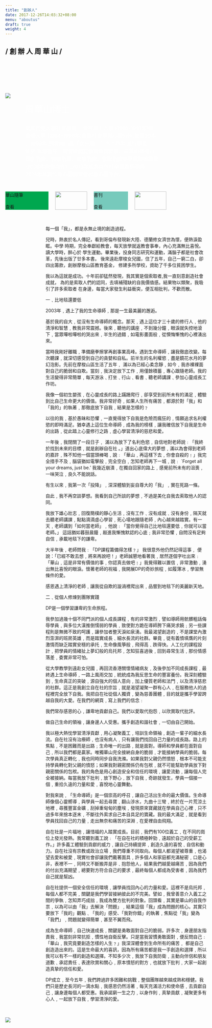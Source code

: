 ```yaml
---
title: "創辦人"
date: 2017-12-26T14:03:32+08:00
menu: "aboutus"
draft: true
weight: 4
---
```

<div style="height:120px;">
    <h2 class="bold content-title"> / 創 辦 人 周 華 山 /</h2>
</div>
<br>
<div style="position: relative; background-image:url(/img/bird_bg.jpg); background-repeat: no-repeat; background-size: cover;">
    <div class ="columns is-centered" style="padding: 2% 0">
    <div class ="column is-narrow">
        <img style="" src="/img/pic.jpg">
    </div>
    <div class ="column is-narrow" style="color:white">
        <p style="font-size:28px;text-align: left;">周華山博士</p>
        <p style="font-size:16px;text-align: left;">
        英國約克大學社會學博士,曾在理工大學 (1988-1991年)和
        <br>香港大學 (1994-1998年)教授社會學與心理分析,著書30本
        <br>。1999年,到雲南山區「女兒國」生活了四年,進行學術
        <br>研究,返港後在一間情緒病友協會做總幹事。周華山擁有心
        <br>理劇治療、情緒治理、家庭治療、催眠治療等專業訓練證書
        <br>;2006年創辦自在社,2013年成為自在社全職義務導師,
        <br>2014年與數位身心靈前輩發起身心靈平台。
        </p>
    </div>
    </div>
    <!-- <img src="/img/bird_bg.jpg"> -->
</div>
<br>
<div class="columns is-centered">
    <div class="column is-5">
        <div class="columns is-gapless">
            <div class="column" style="background-color: #00A74F; position:relative">
                <div class="founder-column">
                    <div class="founder-column-title">華山隨筆</div>
                    <br>
                    <div class="founder-read">查看</div>
                </div>
            </div>
            <div class="column">
                <div>
                    <img width=100% src="/img/blog.jpg">
                </div>
            </div>
        </div>
    </div>
    <div class="column is-5">
        <div class="columns is-gapless">
            <div class="column" style="background-color: #77CABC; position: relative">
                <div class="founder-column">
                    <div class="founder-column-title">書刊</div>
                    <br>
                    <div class="founder-read">查看</div>
                </div>
            </div>
            <div class="column">
                <div>
                    <img width=100% src="/img/book.jpg">
                </div>
            </div>
        </div>
    </div>
</div>
<br>
<br>

<div class ="founder-letter" style="width:100%; padding: 0 25%">

<span class ="founder-letter-title">每一個「我」，都是永無止境的創造過程。</span>

兒時，熱衷於名人傳記，看到哥倫布發現新大陸、德蘭修女濟世為懷，便熱淚盈眶。中學
時期，完全奉獻給教會，每天放學就返教會事奉，內心充滿無比喜悅。讀大學時，醉心於
學生運動。畢業後，投身同志研究和運動，滿腦子都是社會改革，先後出版了廿多本書。
後來遠赴摩梭女兒國，住了五年，自己一窮二白，卻四出籌款，創辦摩梭山區教育基金，
修建多所學校，資助了千多位貧困學生。

我以為這就是成功。十年前卻猛然發現，我其實是個索取者,我一直刻意創造社會成就，
為的是索取人們的認同，去填補殘缺的自我價值感。結果物以類聚，我吸引了許多索取者
在身邊，每當大家發生利益衝突，便互相批判，不歡而散。

<span class ="founder-letter-title">一﹑比地毯還要低</span>

2003年﹐遇上了我的生命導師﹐那是一生最美麗的邂逅。

基於我的自大﹐從沒有生命導師的概念。那天﹐遇上這位才三十歲的修行人﹐他的清淨和智慧﹐教我非常震撼。後來﹐聽他的講座﹐不到幾分鐘﹐眼淚就失控地滾下﹐當眾嘩啦嘩啦的哭出來﹐半生的過錯﹐如電影畫面般﹐從懊悔慚愧的心裡湧出來。

當時我剛好離職﹐準備磨拳擦掌再創事業高峰。遇到生命導師﹐讓我徹底改變。每次聽課﹐就深切感受到自己的貪婪和自私。前半生的名利權慾﹐盡是鏡花水月的夢幻泡影。先前在摩梭山區生活了五年﹐ 滿以為已經心柔念靜﹐如今﹐我赤裸裸面對自己的脆弱和自欺。當刻﹐我決定放下工作﹐用僅餘積蓄﹐專心跟隨老師。我的生活變得非常簡單﹐每天游泳﹑打坐﹑行山﹑看書﹑聽老師講課﹑參加心靈成長工作坊。

我像一個初生嬰孩﹐在心靈成長的路上蹣跚爬行﹐卻享受到前所未有的滿足﹐體驗到比自己生命更大的價值。我非常好奇﹐如果人生所有痛苦﹐都源於對「我」和「我的」的執著﹐那徹底放下自我﹐結果是怎樣的﹖

以往的我﹐基於愚昧和恐懼﹐一直覺得放下自我是危險而瘋狂的﹐情願追求名利權慾的即時滿足。猶幸遇上這位生命導師﹐成為我的榜樣﹐讓我確信放下自我是生命的出路﹐從此踏上心靈修行之路﹐虛心學習清淨的慈悲和愛。

一年後﹐我閉關了一段日子﹐ 滿以為放下了名利色慾﹐自信地對老師說﹕「我終於找到未來的目標﹐就是創辦自在社 。」道出心底偉大的夢想﹐滿以為會得到老師的嘉許﹐殊不知他一個當頭棒喝﹐說﹕「華山﹐再這樣下去﹐你會自殺的﹗」我完全措手不及﹐腦袋猶如電擊般﹐完全空白﹐怎知老師再下一城﹐說﹕ `Forget all your dreams, just be.’ 我幾近崩潰﹐在獨自回家的路上﹐感覺前所未有的沮喪﹐一味哭泣﹐良久不能說話。

有生以來﹐我第一次「投降」﹐深深體驗到妄自尊大的「我」﹐實在死路一條。

自此﹐我不再空談夢想。我看到自己所談的夢想﹐不過是美化自我去索取他人的認同。

我放下雄心壯志﹐回復簡樸的靜心生活﹐沒有工作﹑沒有成就﹑沒有身份﹐隔天就去聽老師講課﹐點點滴滴虛心學習﹐死心塌地跟隨老師﹐內心越來越踏實。有一天﹐老師講到「如何當老師」﹐他說﹕「當你覺得自己比地毯還要低﹐你就可以當老師。」 這話猶如暮鼓晨鐘﹐敲進我慚愧默認的心底﹔我非常恐懼﹐自問沒有足夠自信﹐承載地毯下的謙卑。

大半年後﹐老師問我﹕「DP課程籌備得怎樣﹖」 我很意外他仍然記得這事﹐ 便說：「已經不敢去想﹐將來再說吧！」老師誠懇地看著我﹐居然逐個字吐出來﹕「華山﹐這是非常有價值的事﹐你認真去做吧﹗」我覺得難以置信﹐非常激動﹐湧出無比喜悅的眼淚。懷著老師的祝福﹐我開展DP的奇妙旅程﹐如履薄冰﹐學習無條件的愛。

感恩遇上清淨的老師﹐讓我從自欺的漩渦裡爬出來﹐品嘗到地毯下的美麗新天地。
 

<span class ="founder-letter-title">二﹑從個人修煉到團隊實踐</span>

DP是一個學習謙卑的生命旅程。

我參加過幾十個不同門派的個人成長課程﹐有的非常激烈﹐譬如導師用骯髒粗話侮辱學員﹐與多位大漢推倒懦弱的學員﹐致使對方跪在導師胯下痛哭求饒﹔另一些課程則是無微不致的呵護﹐讓參加者整天淚如泉湧。我最渴望創造的﹐不是課堂內激烈澎湃的班房英雄﹐而是踏實成長﹑細水長流的社群。畢竟﹐徒有義憤填膺的片刻激情而缺乏踏實安穩的承托﹐生命像風箏般﹐飛得高﹑跌得快。人工化的課程設計﹐把學員的情緒扯上夢幻般的烏托邦﹐怎知狂喜過後﹐回到尋常生活﹐那份情感落差﹐委實非常可怕。

從大學教學到遠赴女兒國﹐再回流香港關懷情緒病友﹐及後參加不同成長課程﹐最終遇上生命導師﹐一路上風雨交加﹐統統成為我反思生命的豐富養份。我深刻體驗到﹐生命真正的突破﹐源自強大的個人意向﹐加上優質老師和法門﹐以及清淨慈悲的社群。這正是我創立自在社的宗旨﹐就是渴望凝聚一群有心人﹐在服務他人的過程裡完全放下自我。我把自在社從個人獨資﹐變為慈善團體﹐目的就是攜手學習跨越自我的大愛。在我們的網頁﹐寫上我們的信念﹕

我們常存感恩的心﹐謙卑地貢獻自己。我們以愛取代抱怨﹐以欣賞取代批評。

做自己生命的領袖﹐讓身邊人人受惠。攜手創造和諧社會﹐一切由自己開始。

我以極大熱忱學習清淨貢獻﹐用心凝聚義工﹐培訓生命領袖﹐創造一輩子的細水長流。自在社沒有治療師﹐也沒有病人﹐只有讓我們找回自己力量的成長路。路上的焦點﹐不是困難而是出路﹔生命唯一的出路﹐就是面對。導師和學員都在面對自己﹐所以我們都是贏家。唯獨華山完全接納自身的脆弱﹐才能接納學員的脆弱。每次學員真正轉化﹐我也同時同步自我洗滌。如果我對父親仍然憤怒﹐根本不可能支持學員轉化對父親的憤怒；如果我對親密關係仍有包袱﹐就不可能幫助學員放下對親密關係的包袱。我的角色是用心創造安全和信任的環境﹐讓愛流動﹐讓每個人完全被接納。每當我放下批判﹐放下野心﹐放下自我﹐奇跡就發生，學員一個接一個﹐重拾久違的力量和愛﹐喜悅地心靈舞動。

對我來說﹐「生命導師」是一個崇高的呼召﹐讓自己活出生命的最大價值。生命導師像個心靈嚮導﹐與學員一起去尋寶﹐翻山涉水，九曲十三彎﹐終於在一片荒涼土地裡﹐尋獲豐富金礦﹐刮掉重甸甸的塵埃﹐發現原來寶藏就在學員自己心裡﹐只不過多年來捨本逐末﹐不斷往外索求自己本自具足的寶藏。我的最大滿足﹐就是看到學員找回自己的力量﹐走出無奈和痛苦的深淵﹐在愛裡自由飛翔。

自在社是一片福地﹐讓惜福的人踏實成長。目前﹐我們有100位義工﹐在不同的崗位上發光發熱。我常聽到義工說﹕「在自在社的積極幹勁﹐遠超於自己的受薪工作。」許多義工體驗到貢獻的威力﹐讓自己持續提昇﹐創造久違的喜悅﹑自信和動力。自在社沒有宗教或政治立場﹐我們尊重不同取向。每個人都渴望被尊重﹐也渴望去愛和被愛﹐現實社會卻讓我們戴著面具﹐許多個人和家庭都充滿秘密﹐口是心非，表裡不一﹐同時又不斷搬弄是非﹑抱怨他人，結果我們越愛越痛苦﹐因為我們的付出充滿期望﹐總要對方符合自己的要求﹐最終每個人都成為受害者﹐因為我們自己就是幫凶。

自在社提供一個安全信任的環境﹐讓學員找回內心的力量和愛。這裡不是烏托邦﹐每個人都不完美﹐關鍵是我們學習接納彼此的不完美。譬如﹐我曾善意介入義工之間的爭執﹐怎知弄巧成拙﹐我成為雙方批判的對象。回頭看﹐其實是華山的自我作祟﹐以為可以由「我」去解決「問題」﹐結果這個「我」成為問題的核心。其實只要放下「我的」觀點﹑「我的」感受、「我對你錯」的執著﹐焦點從「我」變為「我們」﹐問題就變得簡單﹐甚至不翼而飛。

成為生命導師﹐自己快速成長﹐關鍵是勇敢面對自己的脆弱。許多次﹐身邊朋友指責我﹐我當刻非常抗拒﹐慣性地自衛反擊。只是當我習慣勇敢面對﹐便反問自己﹕「華山﹐我究竟要創造怎樣的人生﹖」我深深體會到生命所有的痛苦﹐ 都是自己創造造出來的。這是生命最大的喜訊，因為所有痛苦都是我一手創造和選擇﹐所以我可以有不一樣的創造和選擇。不知多少次﹐我放下自我防衛﹐主動向伴侶和朋友道歉﹑承認責任﹑表達欣賞和關心﹐原本憤怒的對方﹐也就放下批判﹐大家一起創造真摯的信任和愛。

DP成立﹐至今五年﹐我們跨過許多困難和挑戰﹐整個團隊越來越成熟和穩健。我們只是歷史長河的一滴水點﹐我感恩仍然活著﹐每天充滿活力和使命感﹐去貢獻自己﹐讓身邊每個人都受惠。我承諾窮一生之力﹐以身作則﹐真摯貢獻﹐凝聚更多有心人﹐一起放下自我﹐學習清淨的愛。

</div>
<br>
<br>


<div>
    <a href="https://www.facebook.com/wahshan.chou"><img src="/img/fb.jpg"></a> 
</div>
<br>